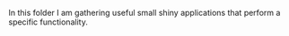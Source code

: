 In this folder I am gathering useful small shiny applications that perform a specific functionality.
